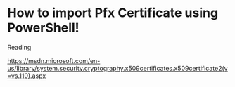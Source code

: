 # How to import Pfx Certificate using PowerShell!
Reading 

https://msdn.microsoft.com/en-us/library/system.security.cryptography.x509certificates.x509certificate2(v=vs.110).aspx

